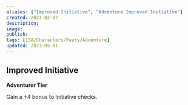 ```yaml
---
aliases: ["Improved Initiative", "Adventure Improved Initiative"]
created: 2023-02-07
description: 
image: 
publish: 
tags: [13A/Characters/Feats/Adventure]
updated: 2023-05-01
---
```


## Improved Initiative

**Adventurer Tier**

Gain a +4 bonus to Initiative checks.
